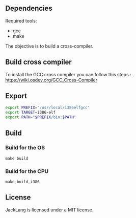 
## Dependencies

Required tools:

- gcc
- make

The objective is to build a cross-compiler.

## Build cross compiler

To install the GCC cross compiler you can follow this steps :
https://wiki.osdev.org/GCC_Cross-Compiler

## Export

```bash
export PREFIX="/usr/local/i386elfgcc"
export TARGET=i386-elf
export PATH="$PREFIX/bin:$PATH"
```

## Build

### Build for the OS

`make build`

### Build for the CPU

`make build_i386`


## License

JackLang is licensed under a MIT license.
